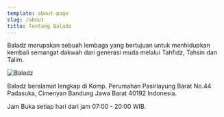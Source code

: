 ```yaml
---
template: about-page
slug: /about
title: Tentang Baladz
---
```

Baladz merupakan sebuah lembaga yang bertujuan untuk menhidupkan kembali semangat dakwah dari generasi muda melalui Tahfidz, Tahsin dan Talim.

![Baladz](/assets/baladzadmin-min.jpg "Baladz")

Baladz beralamat lengkap di Komp. Perumahan Pasirlayung Barat No.44 Padasuka, Cimenyan Bandung Jawa Barat 40192 Indonesia.

Jam Buka setiap hari dari jam 07:00 - 20:00 WIB.